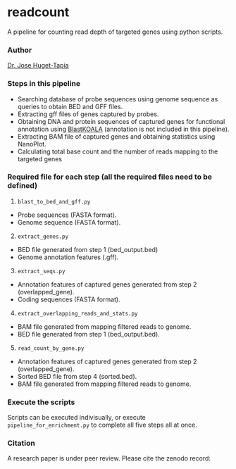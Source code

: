 # readcount

A pipeline for counting read depth of targeted genes using python scripts.

### Author
[Dr. Jose Huget-Tapia](https://github.com/joscarhuguet)

### Steps in this pipeline

-  Searching database of probe sequences using genome sequence as queries to obtain BED and GFF files. 
- Extracting gff files of genes captured by probes.
- Obtaining DNA and protein sequences of captured genes for functional annotation using [BlastKOALA](https://www.kegg.jp/blastkoala/) (annotation is not included in this pipeline).
- Extracting BAM file of captured genes and obtaining statistics using NanoPlot.
- Calculating total base count and the number of reads mapping to the targeted genes

### Required file for each step (all the required files need to be defined)
1. `blast_to_bed_and_gff.py`
- Probe sequences (FASTA format).
- Genome sequence (FASTA format).
2. `extract_genes.py`
- BED file generated from step 1 (bed_output.bed)
- Genome annotation features (.gff).
3. `extract_seqs.py`
- Annotation features of captured genes generated from step 2 (overlapped_gene).
- Coding sequences (FASTA format).
4. `extract_overlapping_reads_and_stats.py`
- BAM file generated from mapping filtered reads to genome.
- BED file generated from step 1 (bed_output.bed).
5. `read_count_by_gene.py`
- Annotation features of captured genes generated from step 2 (overlapped_gene).
- Sorted BED file from step 4 (sorted.bed).
- BAM file generated from mapping filtered reads to genome.

### Execute the scripts
Scripts can be executed indivisually, or execute `pipeline_for_enrichment.py` to complete all five steps all at once. 

### Citation
A research paper is under peer review.  Please cite the zenodo record:
>
